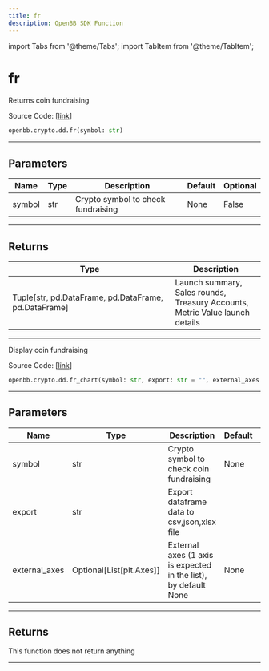 ```yaml
---
title: fr
description: OpenBB SDK Function
---
```


import Tabs from '@theme/Tabs';
import TabItem from '@theme/TabItem';

# fr

<Tabs>
<TabItem value="model" label="Model" default>

Returns coin fundraising

Source Code: [[link](https://github.com/OpenBB-finance/OpenBBTerminal/tree/main/openbb_terminal/cryptocurrency/due_diligence/messari_model.py#L637)]

```python
openbb.crypto.dd.fr(symbol: str)
```

---

## Parameters

| Name | Type | Description | Default | Optional |
| ---- | ---- | ----------- | ------- | -------- |
| symbol | str | Crypto symbol to check fundraising | None | False |


---

## Returns

| Type | Description |
| ---- | ----------- |
| Tuple[str, pd.DataFrame, pd.DataFrame, pd.DataFrame] | Launch summary,<br/>Sales rounds,<br/>Treasury Accounts,<br/>Metric Value launch details |
---

</TabItem>
<TabItem value="view" label="Chart">

Display coin fundraising

Source Code: [[link](https://github.com/OpenBB-finance/OpenBBTerminal/tree/main/openbb_terminal/cryptocurrency/due_diligence/messari_view.py#L639)]

```python
openbb.crypto.dd.fr_chart(symbol: str, export: str = "", external_axes: Optional[List[matplotlib.axes._axes.Axes]] = None)
```

---

## Parameters

| Name | Type | Description | Default | Optional |
| ---- | ---- | ----------- | ------- | -------- |
| symbol | str | Crypto symbol to check coin fundraising | None | False |
| export | str | Export dataframe data to csv,json,xlsx file |  | True |
| external_axes | Optional[List[plt.Axes]] | External axes (1 axis is expected in the list), by default None | None | True |


---

## Returns

This function does not return anything

---

</TabItem>
</Tabs>
